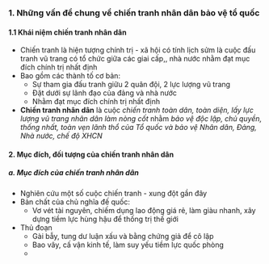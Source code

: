 ### 1. Những vấn đề chung về chiến tranh nhân dân bảo vệ tổ quốc
#### 1.1 Khái niệm chiến tranh nhân dân
- Chiến tranh là hiện tượng chính trị - xã hội có tính lịch sửm là cuộc đấu tranh vũ trang có tổ chức giữa các giai cấp,, nhà nước nhằm đạt mục đích chính trị nhất định
- Bao gồm các thành tố cơ bản:
	- Sự tham gia đấu tranh giữu 2 quân đội, 2 lực lượng vũ trang
	- Đặt dưới sự lãnh đạo của đảng và nhà nước
	- Nhằm đạt mục đích chính trị nhất định
- **Chiến tranh nhân dân** là cuộc *chiến tranh toàn dân, toàn diện, lấy lực lượng vũ trang nhân dân làm nòng cốt* nhằm *bảo vệ độc lập, chủ quyền, thống nhất, toàn vẹn lãnh thổ của Tổ quốc và bảo vệ Nhân dân, Đảng, Nhà nước, chế độ XHCN*
#### 2. Mục đích, đối tượng của chiến tranh nhân dân
##### a. Mục đích của chiến tranh nhân dân
- Nghiên cứu một số cuộc chiến tranh - xung đột gần đây
- Bản chất của chủ nghĩa đế quốc:
	- Vơ vét tài nguyên, chiếm dụng lao động giá rẻ, làm giàu nhanh, xây dựng tiềm lực hùng hậu để thống trị thế giới
- Thủ đoạn
	- Gài bẫy, tung dư luận xấu và bằng chứng giả để cô lập
	- Bao vây, cấ vận kinh tế, làm suy yếu tiềm lực quốc phòng
	- 
